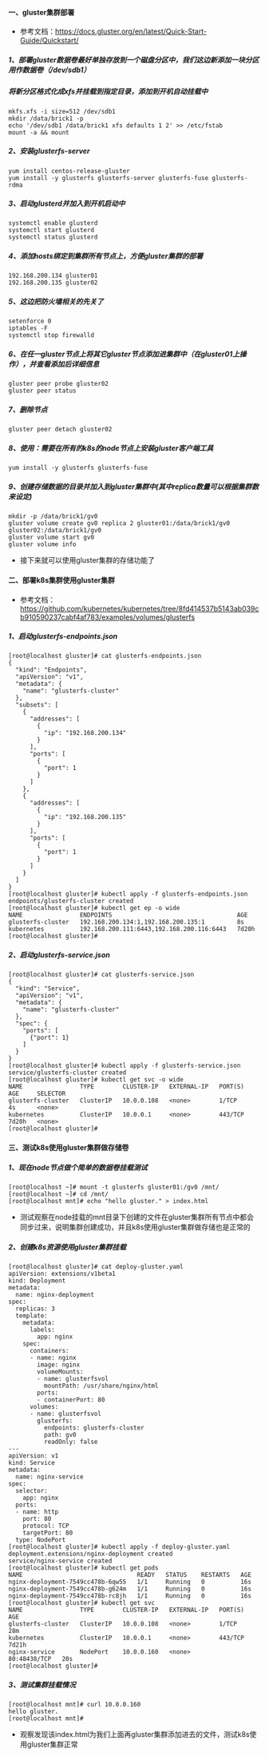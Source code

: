#### 一、gluster集群部署

- 参考文档：https://docs.gluster.org/en/latest/Quick-Start-Guide/Quickstart/

##### 1、部署gluster数据卷最好单独存放到一个磁盘分区中，我们这边新添加一块分区用作数据卷（/dev/sdb1）
##### 将新分区格式化成xfs并挂载到指定目录，添加到开机自动挂载中

	mkfs.xfs -i size=512 /dev/sdb1 
	mkdir /data/brick1 -p
	echo '/dev/sdb1 /data/brick1 xfs defaults 1 2' >> /etc/fstab 
	mount -a && mount
	
##### 2、安装glusterfs-server

    yum install centos-release-gluster
    yum install -y glusterfs glusterfs-server glusterfs-fuse glusterfs-rdma
    
##### 3、启动glusterd并加入到开机启动中

    systemctl enable glusterd
    systemctl start glusterd
    systemctl status glusterd
    
##### 4、添加hosts绑定到集群所有节点上，方便gluster集群的部署

    192.168.200.134 gluster01
    192.168.200.135 gluster02

##### 5、这边把防火墙相关的先关了

    setenforce 0
    iptables -F
    systemctl stop firewalld
    
##### 6、在任一gluster节点上将其它gluster节点添加进集群中（在gluster01上操作），并查看添加后详细信息

    gluster peer probe gluster02
    gluster peer status
    

##### 7、删除节点

    gluster peer detach gluster02
    
##### 8、使用：需要在所有的k8s的node节点上安装gluster客户端工具

    yum install -y glusterfs glusterfs-fuse

##### 9、创建存储数据的目录并加入到gluster集群中(其中replica数量可以根据集群数来设定)

    mkdir -p /data/brick1/gv0
    gluster volume create gv0 replica 2 gluster01:/data/brick1/gv0 gluster02:/data/brick1/gv0
    gluster volume start gv0
    gluster volume info

- 接下来就可以使用gluster集群的存储功能了

#### 二、部署k8s集群使用gluster集群

- 参考文档： https://github.com/kubernetes/kubernetes/tree/8fd414537b5143ab039cb910590237cabf4af783/examples/volumes/glusterfs

##### 1、启动glusterfs-endpoints.json

	[root@localhost gluster]# cat glusterfs-endpoints.json 
	{
	  "kind": "Endpoints",
	  "apiVersion": "v1",
	  "metadata": {
		"name": "glusterfs-cluster"
	  },
	  "subsets": [
		{
		  "addresses": [
			{
			  "ip": "192.168.200.134"
			}
		  ],
		  "ports": [
			{
			  "port": 1
			}
		  ]
		},
		{
		  "addresses": [
			{
			  "ip": "192.168.200.135"
			}
		  ],
		  "ports": [
			{
			  "port": 1
			}
		  ]
		}
	  ]
	}
	[root@localhost gluster]# kubectl apply -f glusterfs-endpoints.json 
	endpoints/glusterfs-cluster created
	[root@localhost gluster]# kubectl get ep -o wide
	NAME                ENDPOINTS                                   AGE
	glusterfs-cluster   192.168.200.134:1,192.168.200.135:1         8s
	kubernetes          192.168.200.111:6443,192.168.200.116:6443   7d20h
	[root@localhost gluster]# 
	
##### 2、启动glusterfs-service.json

	[root@localhost gluster]# cat glusterfs-service.json 
	{
	  "kind": "Service",
	  "apiVersion": "v1",
	  "metadata": {
		"name": "glusterfs-cluster"
	  },
	  "spec": {
		"ports": [
		  {"port": 1}
		]
	  }
	}
	[root@localhost gluster]# kubectl apply -f glusterfs-service.json 
	service/glusterfs-cluster created
	[root@localhost gluster]# kubectl get svc -o wide
	NAME                TYPE        CLUSTER-IP   EXTERNAL-IP   PORT(S)   AGE     SELECTOR
	glusterfs-cluster   ClusterIP   10.0.0.108   <none>        1/TCP     4s      <none>
	kubernetes          ClusterIP   10.0.0.1     <none>        443/TCP   7d20h   <none>
	[root@localhost gluster]# 

#### 三、测试k8s使用gluster集群做存储卷

##### 1、现在node节点做个简单的数据卷挂载测试

	[root@localhost ~]# mount -t glusterfs gluster01:/gv0 /mnt/
	[root@localhost ~]# cd /mnt/
	[root@localhost mnt]# echo "hello gluster." > index.html

- 测试观察在node挂载的mnt目录下创建的文件在gluster集群所有节点中都会同步过来，说明集群创建成功，并且k8s使用gluster集群做存储也是正常的

##### 2、创建k8s资源使用gluster集群挂载

	[root@localhost gluster]# cat deploy-gluster.yaml 
	apiVersion: extensions/v1beta1
	kind: Deployment
	metadata:
	  name: nginx-deployment
	spec:
	  replicas: 3
	  template:
		metadata:
		  labels:
			app: nginx
		spec:
		  containers:
		  - name: nginx
			image: nginx
			volumeMounts:
			- name: glusterfsvol
			  mountPath: /usr/share/nginx/html
			ports:
			- containerPort: 80
		  volumes:
		  - name: glusterfsvol
			glusterfs:
			  endpoints: glusterfs-cluster
			  path: gv0
			  readOnly: false
	---
	apiVersion: v1
	kind: Service
	metadata:
	  name: nginx-service
	spec:
	  selector:
		app: nginx
	  ports:
	  - name: http
		port: 80
		protocol: TCP
		targetPort: 80
	  type: NodePort
	[root@localhost gluster]# kubectl apply -f deploy-gluster.yaml 
	deployment.extensions/nginx-deployment created
	service/nginx-service created
	[root@localhost gluster]# kubectl get pods
	NAME                                READY   STATUS    RESTARTS   AGE
	nginx-deployment-7549cc478b-6qw55   1/1     Running   0          16s
	nginx-deployment-7549cc478b-g624m   1/1     Running   0          16s
	nginx-deployment-7549cc478b-rc8jh   1/1     Running   0          16s
	[root@localhost gluster]# kubectl get svc
	NAME                TYPE        CLUSTER-IP   EXTERNAL-IP   PORT(S)        AGE
	glusterfs-cluster   ClusterIP   10.0.0.108   <none>        1/TCP          28m
	kubernetes          ClusterIP   10.0.0.1     <none>        443/TCP        7d21h
	nginx-service       NodePort    10.0.0.160   <none>        80:48438/TCP   20s
	[root@localhost gluster]# 
	
##### 3、测试集群挂载情况

    [root@localhost mnt]# curl 10.0.0.160
    hello gluster.
    [root@localhost mnt]# 
    
- 观察发现该index.html为我们上面再gluster集群添加进去的文件，测试k8s使用gluster集群正常